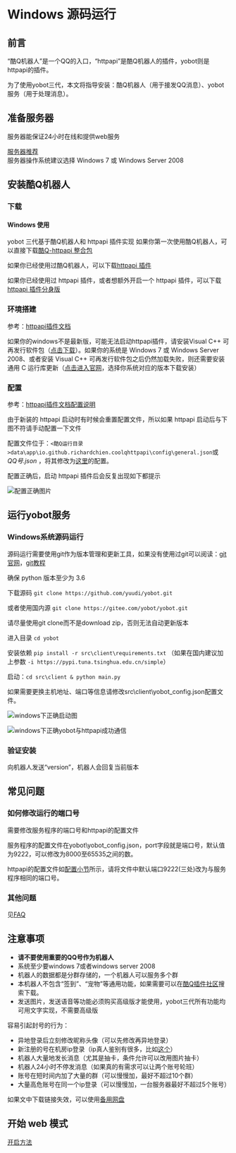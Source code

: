 # Windows 源码运行

## 前言

“酷Q机器人”是一个QQ的入口，“httpapi”是酷Q机器人的插件，yobot则是httpapi的插件。

为了使用yobot三代，本文将指导安装：酷Q机器人（用于接发QQ消息）、yobot服务（用于处理消息）。

## 准备服务器

服务器能保证24小时在线和提供web服务

[服务器推荐](./server.md)  
服务器操作系统建议选择 Windows 7 或 Windows Server 2008

## 安装酷Q机器人

### 下载

#### Windows 使用

yobot 三代基于酷Q机器人和 httpapi 插件实现
如果你第一次使用酷Q机器人，可以直接下载[酷Q-httpapi 整合包](https://yobot.lanzous.com/iXsLmdsixkh)

如果你已经使用过酷Q机器人，可以下载[httpapi 插件](https://yobot.lanzous.com/iQentdsixif)

如果你已经使用过 httpapi 插件，或者想额外开启一个 httpapi 插件，可以下载[httpapi 插件分身版](https://yobot.lanzous.com/iS5JSdsixli)

### 环境搭建

参考：[httpapi插件文档](https://cqhttp.cc/docs/)

如果你的windows不是最新版，可能无法启动httpapi插件，请安装Visual C++ 可再发行软件包（[点击下载](https://aka.ms/vs/16/release/vc_redist.x86.exe)）。如果你的系统是 Windows 7 或 Windows Server 2008、或者安装 Visual C++ 可再发行软件包之后仍然加载失败，则还需要安装通用 C 运行库更新（[点击进入官网](https://support.microsoft.com/zh-cn/help/3118401/update-for-universal-c-runtime-in-windows)，选择你系统对应的版本下载安装）

### 配置

参考：[httpapi插件文档配置说明](https://cqhttp.cc/docs/#/Configuration)

由于新装的 httpapi 启动时有时候会重置配置文件，所以如果 httpapi 启动后与下图不符请手动配置一下文件

配置文件位于：`<酷Q运行目录>data\app\io.github.richardchien.coolqhttpapi\config\general.json`或 *QQ号.json* ，将其修改为[这里](./config.md)的配置。

配置正确后，启动 httpapi 插件后会反复出现如下都提示

![配置正确图片](https://img.yobot.win/yobot/8ba6b840bab3ac25.jpg)

## 运行yobot服务

### Windows系统源码运行

源码运行需要使用git作为版本管理和更新工具，如果没有使用过git可以阅读：[git官网](https://git-scm.com/)，[git教程](https://www.runoob.com/git/git-tutorial.html)

确保 python 版本至少为 3.6

下载源码 `git clone https://github.com/yuudi/yobot.git`

或者使用国内源 `git clone https://gitee.com/yobot/yobot.git`

请尽量使用git clone而不是download zip，否则无法自动更新版本

进入目录 `cd yobot`

安装依赖 `pip install -r src\client\requirements.txt`
（如果在国内建议加上参数 `-i https://pypi.tuna.tsinghua.edu.cn/simple`）

启动：`cd src\client & python main.py`

如果需要更换主机地址、端口等信息请修改src\client\yobot_config.json配置文件。

![windows下正确启动图](https://img.yobot.win/yobot/aaf38d1a5cbc1c87.jpg)

![windows下正确yobot与httpapi成功通信](https://img.yobot.win/yobot/8179fdd1e46690b2.jpg)

### 验证安装

向机器人发送“version”，机器人会回复当前版本

## 常见问题

### 如何修改运行的端口号

需要修改服务程序的端口号和httpapi的配置文件

服务程序的配置文件在yobot\yobot_config.json，port字段就是端口号，默认值为9222，可以修改为8000至65535之间的数。

httpapi的配置文件如[配置小节](#配置)所示，请将文件中默认端口9222(三处)改为与服务程序相同的端口号。

### 其他问题

见[FAQ](../usage/faq.md)

## 注意事项

* **请不要使用重要的QQ号作为机器人**
* 系统至少要windows 7或者windows server 2008
* 机器人的数据都是分群存储的，一个机器人可以服务多个群
* 本机器人不包含“签到”、“宠物”等通用功能，如果需要可以在[酷Q插件社区](https://cqp.cc/b/app)搜索下载。
* 发送图片，发送语音等功能必须购买高级版才能使用，yobot三代所有功能均可用文字实现，不需要高级版

容易引起封号的行为：

* 异地登录后立刻修改昵称头像（可以先修改再异地登录）
* 新注册的号在机房ip登录（ip真人鉴别有很多，比如[这个](https://ip.rtbasia.com/)）
* 机器人大量地发长消息（尤其是抽卡，条件允许可以改用图片抽卡）
* 机器人24小时不停发消息（如果真的有需求可以让两个账号轮班）
* 账号在短时间内加了大量的群（可以慢慢加，最好不超过10个群）
* 大量高危账号在同一个ip登录（可以慢慢加，一台服务器最好不超过5个账号）

如果文中下载链接失效，可以使用[备用网盘](https://www.lanzous.com/b00n6dnqh)

## 开始 web 模式

[开启方法](../usage/web-mode.md)
